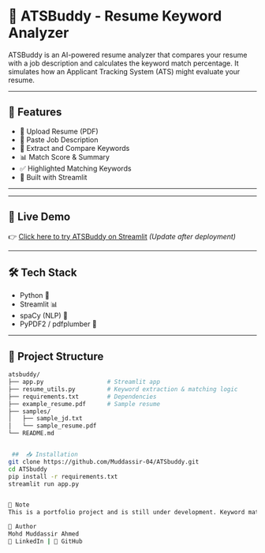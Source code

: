 # 🤖 ATSBuddy - Resume Keyword Analyzer

ATSBuddy is an AI-powered resume analyzer that compares your resume with a job description and calculates the keyword match percentage. It simulates how an Applicant Tracking System (ATS) might evaluate your resume.

---

## 📌 Features

- 📄 Upload Resume (PDF)
- 📝 Paste Job Description
- 🧠 Extract and Compare Keywords
- 📊 Match Score & Summary
- ✅ Highlighted Matching Keywords
- 🎯 Built with Streamlit

---



---

## 🚀 Live Demo

👉 [Click here to try ATSBuddy on Streamlit](https://your-streamlit-link.streamlit.app) *(Update after deployment)*

---

## 🛠️ Tech Stack

- Python 🐍
- Streamlit 📊
- spaCy (NLP) 🧠
- PyPDF2 / pdfplumber 📄

---

## 📂 Project Structure

```bash
atsbuddy/
├── app.py                  # Streamlit app
├── resume_utils.py         # Keyword extraction & matching logic
├── requirements.txt        # Dependencies
├── example_resume.pdf      # Sample resume
├── samples/
│   ├── sample_jd.txt
│   └── sample_resume.pdf
└── README.md


 ##  📥 Installation
git clone https://github.com/Muddassir-04/ATSbuddy.git
cd ATSbuddy
pip install -r requirements.txt
streamlit run app.py


📌 Note
This is a portfolio project and is still under development. Keyword matching can be improved further with NLP techniques like Named Entity Recognition (NER) and context-aware embeddings.

👤 Author
Mohd Muddassir Ahmed
📧 LinkedIn | 🐙 GitHub



